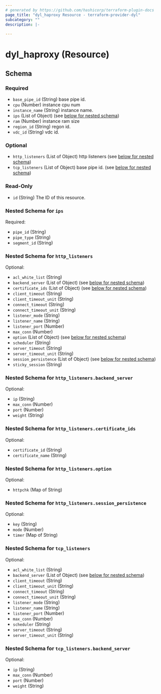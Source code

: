 ```yaml
---
# generated by https://github.com/hashicorp/terraform-plugin-docs
page_title: "dyl_haproxy Resource - terraform-provider-dyl"
subcategory: ""
description: |-
  
---
```


# dyl_haproxy (Resource)





<!-- schema generated by tfplugindocs -->
## Schema

### Required

- `base_pipe_id` (String) base pipe id.
- `cpu` (Number) instance cpu num
- `instance_name` (String) instance name.
- `ips` (List of Object) (see [below for nested schema](#nestedatt--ips))
- `ram` (Number) instance ram size
- `region_id` (String) regon id.
- `vdc_id` (String) vdc id.

### Optional

- `http_listeners` (List of Object) http listeners (see [below for nested schema](#nestedatt--http_listeners))
- `tcp_listeners` (List of Object) base pipe id. (see [below for nested schema](#nestedatt--tcp_listeners))

### Read-Only

- `id` (String) The ID of this resource.

<a id="nestedatt--ips"></a>
### Nested Schema for `ips`

Required:

- `pipe_id` (String)
- `pipe_type` (String)
- `segment_id` (String)


<a id="nestedatt--http_listeners"></a>
### Nested Schema for `http_listeners`

Optional:

- `acl_white_list` (String)
- `backend_server` (List of Object) (see [below for nested schema](#nestedobjatt--http_listeners--backend_server))
- `certificate_ids` (List of Object) (see [below for nested schema](#nestedobjatt--http_listeners--certificate_ids))
- `client_timeout` (String)
- `client_timeout_unit` (String)
- `connect_timeout` (String)
- `connect_timeout_unit` (String)
- `listener_mode` (String)
- `listener_name` (String)
- `listener_port` (Number)
- `max_conn` (Number)
- `option` (List of Object) (see [below for nested schema](#nestedobjatt--http_listeners--option))
- `scheduler` (String)
- `server_timeout` (String)
- `server_timeout_unit` (String)
- `session_persistence` (List of Object) (see [below for nested schema](#nestedobjatt--http_listeners--session_persistence))
- `sticky_session` (String)

<a id="nestedobjatt--http_listeners--backend_server"></a>
### Nested Schema for `http_listeners.backend_server`

Optional:

- `ip` (String)
- `max_conn` (Number)
- `port` (Number)
- `weight` (String)


<a id="nestedobjatt--http_listeners--certificate_ids"></a>
### Nested Schema for `http_listeners.certificate_ids`

Optional:

- `certificate_id` (String)
- `certificate_name` (String)


<a id="nestedobjatt--http_listeners--option"></a>
### Nested Schema for `http_listeners.option`

Optional:

- `httpchk` (Map of String)


<a id="nestedobjatt--http_listeners--session_persistence"></a>
### Nested Schema for `http_listeners.session_persistence`

Optional:

- `key` (String)
- `mode` (Number)
- `timer` (Map of String)



<a id="nestedatt--tcp_listeners"></a>
### Nested Schema for `tcp_listeners`

Optional:

- `acl_white_list` (String)
- `backend_server` (List of Object) (see [below for nested schema](#nestedobjatt--tcp_listeners--backend_server))
- `client_timeout` (String)
- `client_timeout_unit` (String)
- `connect_timeout` (String)
- `connect_timeout_unit` (String)
- `listener_mode` (String)
- `listener_name` (String)
- `listener_port` (Number)
- `max_conn` (Number)
- `scheduler` (String)
- `server_timeout` (String)
- `server_timeout_unit` (String)

<a id="nestedobjatt--tcp_listeners--backend_server"></a>
### Nested Schema for `tcp_listeners.backend_server`

Optional:

- `ip` (String)
- `max_conn` (Number)
- `port` (Number)
- `weight` (String)

